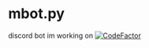 # mbot.py
discord bot im working on
[![CodeFactor](https://www.codefactor.io/repository/github/mgpyz/mbot.py/badge)](https://www.codefactor.io/repository/github/mgpyz/mbot.py)
